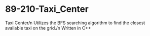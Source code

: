 # 89-210-Taxi_Center
Taxi Center/n
Utilizes the BFS searching algorithm to find the closest available taxi on the grid./n
Written in C++
